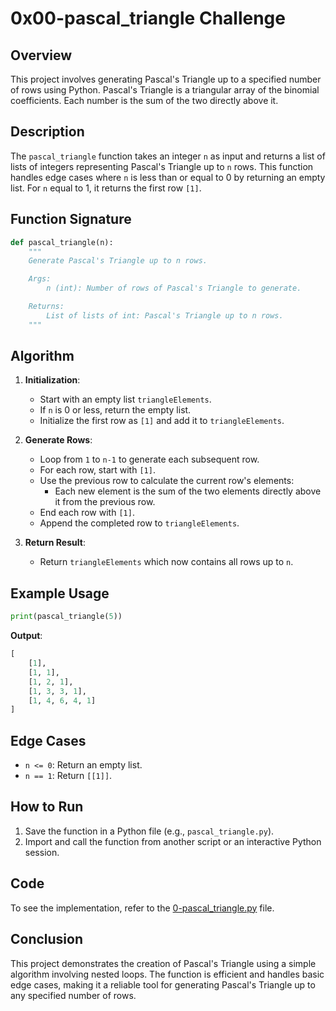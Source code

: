 # 0x00-pascal_triangle Challenge

## Overview

This project involves generating Pascal's Triangle up to a specified number of rows using Python. Pascal's Triangle is a triangular array of the binomial coefficients. Each number is the sum of the two directly above it.

## Description

The `pascal_triangle` function takes an integer `n` as input and returns a list of lists of integers representing Pascal's Triangle up to `n` rows. This function handles edge cases where `n` is less than or equal to 0 by returning an empty list. For `n` equal to 1, it returns the first row `[1]`.

## Function Signature

```python
def pascal_triangle(n):
    """
    Generate Pascal's Triangle up to n rows.

    Args:
        n (int): Number of rows of Pascal's Triangle to generate.

    Returns:
        List of lists of int: Pascal's Triangle up to n rows.
    """
```

## Algorithm

1. **Initialization**:
   - Start with an empty list `triangleElements`.
   - If `n` is 0 or less, return the empty list.
   - Initialize the first row as `[1]` and add it to `triangleElements`.

2. **Generate Rows**:
   - Loop from `1` to `n-1` to generate each subsequent row.
   - For each row, start with `[1]`.
   - Use the previous row to calculate the current row's elements:
     - Each new element is the sum of the two elements directly above it from the previous row.
   - End each row with `[1]`.
   - Append the completed row to `triangleElements`.

3. **Return Result**:
   - Return `triangleElements` which now contains all rows up to `n`.

## Example Usage

```python
print(pascal_triangle(5))
```

**Output**:

```python
[
    [1],
    [1, 1],
    [1, 2, 1],
    [1, 3, 3, 1],
    [1, 4, 6, 4, 1]
]
```

## Edge Cases

- `n <= 0`: Return an empty list.
- `n == 1`: Return `[[1]]`.

## How to Run

1. Save the function in a Python file (e.g., `pascal_triangle.py`).
2. Import and call the function from another script or an interactive Python session.

## Code

To see the implementation, refer to the [0-pascal_triangle.py](0-pascal_triangle.py) file.

## Conclusion

This project demonstrates the creation of Pascal's Triangle using a simple algorithm involving nested loops. The function is efficient and handles basic edge cases, making it a reliable tool for generating Pascal's Triangle up to any specified number of rows.

